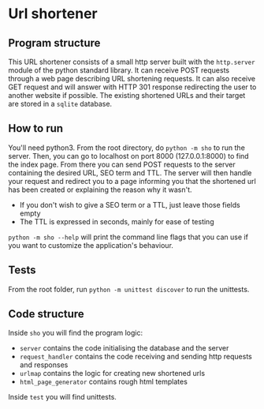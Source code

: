 # Url shortener

##  Program structure

This URL shortener consists of a small http server built with the `http.server` module of the python standard library. It can receive POST requests through a web page describing URL shortening requests. It can also receive GET request and will answer with HTTP 301 response redirecting the user to another website if possible. The existing shortened URLs and their target are stored in a `sqlite` database.

## How to run

You'll need python3. From the root directory, do `python -m sho` to run the server. Then, you can go to localhost on port 8000 (127.0.0.1:8000) to find the index page. From there you can send POST requests to the server containing the desired URL, SEO term and TTL. The server will then handle your request and redirect you to a page informing you that the shortened url has been created or explaining the reason why it wasn't.

* If you don't wish to give a SEO term or a TTL, just leave those fields empty
* The TTL is expressed in seconds, mainly for ease of testing

`python -m sho --help` will print the command line flags that you can use if you want to customize the application's behaviour.

## Tests

From the root folder, run `python -m unittest discover` to run the unittests.

## Code structure

Inside `sho` you will find the program logic:

* `server` contains the code initialising the database and the server
* `request_handler` contains the code receiving and sending http requests and responses
* `urlmap` contains the logic for creating new shortened urls
* `html_page_generator` contains rough html templates

Inside `test` you will find unittests.

